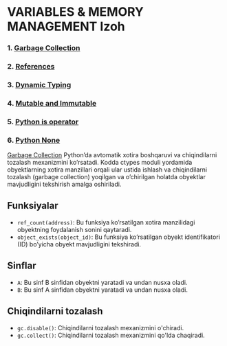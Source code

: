 # VARIABLES & MEMORY MANAGEMENT Izoh
### 1. [Garbage Collection](https://github.com/themusharraf/Python-memory-managment/blob/master/garbage_c.py)
### 2. [References](https://github.com/themusharraf/Python-memory-managment/blob/master/references.py)
### 3. [Dynamic Typing](https://github.com/themusharraf/Python-memory-managment/blob/master/dynamic_type.py)
### 4. [Mutable and Immutable](https://github.com/themusharraf/Python-memory-managment/blob/master/mutable_Immutable.py)  
### 5. [Python is operator](https://github.com/themusharraf/Python-memory-managment/blob/master/is_operator.py)
### 6. [Python None](https://github.com/themusharraf/Python-memory-managment/blob/master/none_not_is.py)


 
[Garbage Collection](https://github.com/themusharraf/Python-memory-managment/blob/master/garbage_c.py) Python’da avtomatik xotira boshqaruvi va chiqindilarni tozalash mexanizmini ko’rsatadi. Kodda ctypes moduli yordamida obyektlarning xotira manzillari orqali ular ustida ishlash va chiqindilarni tozalash (garbage collection) yoqilgan va o’chirilgan holatda obyektlar mavjudligini tekshirish amalga oshiriladi.

## Funksiyalar
- `ref_count(address)`: Bu funksiya ko’rsatilgan xotira manzilidagi obyektning foydalanish sonini qaytaradi.
- `object_exists(object_id)`: Bu funksiya ko’rsatilgan obyekt identifikatori (ID) bo’yicha obyekt mavjudligini tekshiradi.
## Sinflar
- `A`: Bu sinf B sinfidan obyektni yaratadi va undan nusxa oladi.
- `B`: Bu sinf A sinfidan obyektni yaratadi va undan nusxa oladi.
## Chiqindilarni tozalash
- `gc.disable()`: Chiqindilarni tozalash mexanizmini o'chiradi.
- `gc.collect()`: Chiqindilarni tozalash mexanizmini qo'lda chaqiradi.
